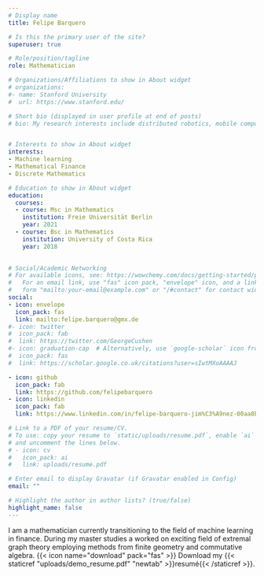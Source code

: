 ```yaml
---
# Display name
title: Felipe Barquero

# Is this the primary user of the site?
superuser: true

# Role/position/tagline
role: Mathematician

# Organizations/Affiliations to show in About widget
# organizations:
#- name: Stanford University
#  url: https://www.stanford.edu/ 

# Short bio (displayed in user profile at end of posts)
# bio: My research interests include distributed robotics, mobile computing and programmable matter.


# Interests to show in About widget
interests:
- Machine learning
- Mathematical Finance
- Discrete Mathematics

# Education to show in About widget
education:
  courses:
  - course: Msc in Mathematics
    institution: Freie Universität Berlin
    year: 2021
  - course: Bsc in Mathematics
    institution: University of Costa Rica
    year: 2018
  

# Social/Academic Networking
# For available icons, see: https://wowchemy.com/docs/getting-started/page-builder/#icons
#   For an email link, use "fas" icon pack, "envelope" icon, and a link in the
#   form "mailto:your-email@example.com" or "/#contact" for contact widget.
social:
- icon: envelope
  icon_pack: fas
  link: mailto:felipe.barquero@gmx.de
#- icon: twitter
#  icon_pack: fab
#  link: https://twitter.com/GeorgeCushen
#- icon: graduation-cap  # Alternatively, use `google-scholar` icon from `ai` icon pack
#  icon_pack: fas
#  link: https://scholar.google.co.uk/citations?user=sIwtMXoAAAAJ 

- icon: github
  icon_pack: fab
  link: https://github.com/felipebarquero
- icon: linkedin
  icon_pack: fab
  link: https://www.linkedin.com/in/felipe-barquero-jim%C3%A9nez-00aa8b1b8/

# Link to a PDF of your resume/CV.
# To use: copy your resume to `static/uploads/resume.pdf`, enable `ai` icons in `params.toml`, 
# and uncomment the lines below.
# - icon: cv
#   icon_pack: ai
#   link: uploads/resume.pdf

# Enter email to display Gravatar (if Gravatar enabled in Config)
email: ""

# Highlight the author in author lists? (true/false)
highlight_name: false
---
```


I am a mathematician currently transitioning to the field of machine learning in finance. During my master studies a worked on exciting field of  extremal graph theory employing methods from finite geometry and commutative algebra.
{{< icon name="download" pack="fas" >}} Download my {{< staticref "uploads/demo_resume.pdf" "newtab" >}}resumé{{< /staticref >}}.
